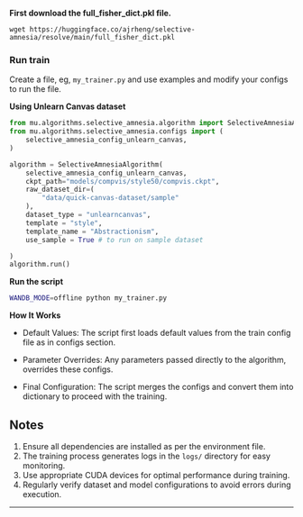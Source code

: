 
**First download the full_fisher_dict.pkl file.**
```
wget https://huggingface.co/ajrheng/selective-amnesia/resolve/main/full_fisher_dict.pkl
```


### Run train

Create a file, eg, `my_trainer.py` and use examples and modify your configs to run the file.  

**Using Unlearn Canvas dataset**


```python
from mu.algorithms.selective_amnesia.algorithm import SelectiveAmnesiaAlgorithm
from mu.algorithms.selective_amnesia.configs import (
    selective_amnesia_config_unlearn_canvas,
)

algorithm = SelectiveAmnesiaAlgorithm(
    selective_amnesia_config_unlearn_canvas,
    ckpt_path="models/compvis/style50/compvis.ckpt",
    raw_dataset_dir=(
        "data/quick-canvas-dataset/sample"
    ),
    dataset_type = "unlearncanvas",
    template = "style",
    template_name = "Abstractionism",
    use_sample = True # to run on sample dataset

)
algorithm.run()

```


**Run the script**


```bash
WANDB_MODE=offline python my_trainer.py
```

**How It Works** 
* Default Values: The script first loads default values from the train config file as in configs section.

* Parameter Overrides: Any parameters passed directly to the algorithm, overrides these configs.

* Final Configuration: The script merges the configs and convert them into dictionary to proceed with the training. 

## Notes

1. Ensure all dependencies are installed as per the environment file.
2. The training process generates logs in the `logs/` directory for easy monitoring.
3. Use appropriate CUDA devices for optimal performance during training.
4. Regularly verify dataset and model configurations to avoid errors during execution.
---

